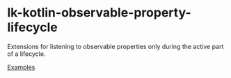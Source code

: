 # lk-kotlin-observable-property-lifecycle

Extensions for listening to observable properties only during the active part of a lifecycle.

[Examples](src/test/kotlin/lk/kotlin/observable/property/lifecycle/example)